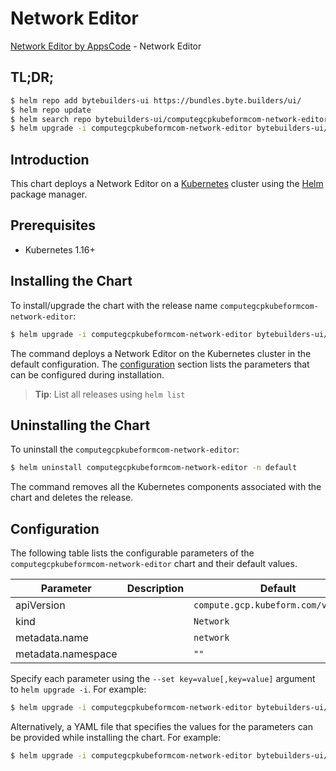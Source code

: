 # Network Editor

[Network Editor by AppsCode](https://byte.builders) - Network Editor

## TL;DR;

```bash
$ helm repo add bytebuilders-ui https://bundles.byte.builders/ui/
$ helm repo update
$ helm search repo bytebuilders-ui/computegcpkubeformcom-network-editor --version=v0.4.17
$ helm upgrade -i computegcpkubeformcom-network-editor bytebuilders-ui/computegcpkubeformcom-network-editor -n default --create-namespace --version=v0.4.17
```

## Introduction

This chart deploys a Network Editor on a [Kubernetes](http://kubernetes.io) cluster using the [Helm](https://helm.sh) package manager.

## Prerequisites

- Kubernetes 1.16+

## Installing the Chart

To install/upgrade the chart with the release name `computegcpkubeformcom-network-editor`:

```bash
$ helm upgrade -i computegcpkubeformcom-network-editor bytebuilders-ui/computegcpkubeformcom-network-editor -n default --create-namespace --version=v0.4.17
```

The command deploys a Network Editor on the Kubernetes cluster in the default configuration. The [configuration](#configuration) section lists the parameters that can be configured during installation.

> **Tip**: List all releases using `helm list`

## Uninstalling the Chart

To uninstall the `computegcpkubeformcom-network-editor`:

```bash
$ helm uninstall computegcpkubeformcom-network-editor -n default
```

The command removes all the Kubernetes components associated with the chart and deletes the release.

## Configuration

The following table lists the configurable parameters of the `computegcpkubeformcom-network-editor` chart and their default values.

|     Parameter      | Description |                    Default                     |
|--------------------|-------------|------------------------------------------------|
| apiVersion         |             | <code>compute.gcp.kubeform.com/v1alpha1</code> |
| kind               |             | <code>Network</code>                           |
| metadata.name      |             | <code>network</code>                           |
| metadata.namespace |             | <code>""</code>                                |


Specify each parameter using the `--set key=value[,key=value]` argument to `helm upgrade -i`. For example:

```bash
$ helm upgrade -i computegcpkubeformcom-network-editor bytebuilders-ui/computegcpkubeformcom-network-editor -n default --create-namespace --version=v0.4.17 --set apiVersion=compute.gcp.kubeform.com/v1alpha1
```

Alternatively, a YAML file that specifies the values for the parameters can be provided while
installing the chart. For example:

```bash
$ helm upgrade -i computegcpkubeformcom-network-editor bytebuilders-ui/computegcpkubeformcom-network-editor -n default --create-namespace --version=v0.4.17 --values values.yaml
```
